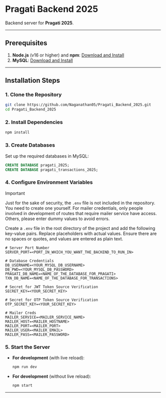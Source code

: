 # Pragati Backend 2025

Backend server for **Pragati 2025**.

---

## Prerequisites

1. **Node.js** (v16 or higher) and **npm**: [Download and Install](https://nodejs.org/)
2. **MySQL**: [Download and Install](https://dev.mysql.com/)

---

## Installation Steps

### 1. Clone the Repository

```bash
git clone https://github.com/Naganathan05/Pragati_Backend_2025.git
cd Pragati_Backend_2025
```

### 2. Install Dependencies

```bash
npm install
```

### 3. Create Databases

Set up the required databases in MySQL:

```sql
CREATE DATABASE pragati_2025;
CREATE DATABASE pragati_transactions_2025;
```

### 4. Configure Environment Variables

> [!Important]
> Just for the sake of security, the `.env` file is not included in the repository. You need to create one yourself. For mailer credentials, only people involved in development of routes that require mailer service have access. Others, please enter dummy values to avoid errors.

Create a `.env` file in the root directory of the project and add the following key-value pairs. Replace placeholders with actual values. Ensure there are no spaces or quotes, and values are entered as plain text.

```env
# Server Port Number
SERVER_PORT=<PORT_IN_WHICH_YOU_WANT_THE_BACKEND_TO_RUN_IN>

# Database Credentials
DB_USERNAME=<YOUR_MYSQL_DB_USERNAME>
DB_PWD=<YOUR_MYSQL_DB_PASSWORD>
PRAGATI_DB_NAME=<NAME_OF_THE_DATABASE_FOR_PRAGATI>
TXN_DB_NAME=<NAME_OF_THE_DATABASE_FOR_TRANSACTIONS>

# Secret for JWT Token Source Verification
SECRET_KEY=<YOUR_SECRET_KEY>

# Secret for OTP Token Source Verification
OTP_SECRET_KEY=<YOUR_SECRET_KEY>

# Mailer Creds
MAILER_SERVICE=<MAILER_SERVICE_NAME>
MAILER_HOST=<MAILER_HOSTNAME>
MAILER_PORT=<MAILER_PORT>
MAILER_USER=<MAILER_EMAIL>
MAILER_PASS=<MAILER_PASSWORD>
```

### 5. Start the Server

- **For development** (with live reload):

    ```bash
    npm run dev
    ```

- **For development** (without live reload):

    ```bash
    npm start
    ```

---
